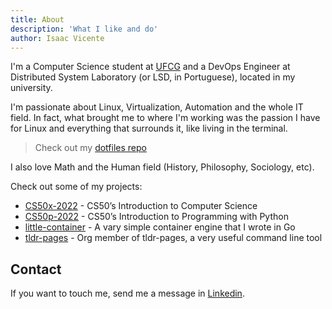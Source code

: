 ```yaml
---
title: About
description: 'What I like and do'
author: Isaac Vicente
---
```


I'm a Computer Science student at [UFCG](https://www.computacao.ufcg.edu.br/)
and a DevOps Engineer at Distributed System Laboratory (or LSD, in Portuguese),
located in my university.

I'm passionate about Linux, Virtualization, Automation and the whole IT field.
In fact, what brought me to where I'm working was the passion I have for Linux and
everything that surrounds it, like living in the terminal.

> Check out my [dotfiles repo](https://github.com/isaacvicente/dotfiles)

I also love Math and the Human field (History, Philosophy, Sociology, etc).

Check out some of my projects:
* [CS50x-2022](https://github.com/isaacvicente/CS50x-2022) - CS50’s Introduction to Computer Science
* [CS50p-2022](https://github.com/isaacvicente/CS50p-2022) - CS50’s Introduction to Programming with Python
* [little-container](https://github.com/isaacvicente/little-container) - A vary simple container engine that I wrote in Go
* [tldr-pages](https://github.com/tldr-pages/tldr) - Org member of tldr-pages, a very useful command line tool

## Contact

If you want to touch me, send me a message in [Linkedin](https://www.linkedin.com/in/isaac-vicente/).
